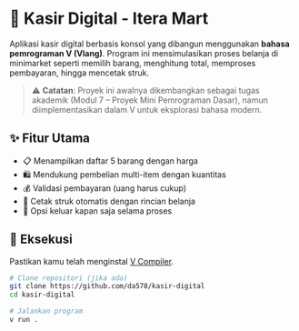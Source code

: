 # 🛒 Kasir Digital - Itera Mart

Aplikasi kasir digital berbasis konsol yang dibangun menggunakan **bahasa pemrograman V (Vlang)**. Program ini mensimulasikan proses belanja di minimarket seperti memilih barang, menghitung total, memproses pembayaran, hingga mencetak struk.

> ⚠️ **Catatan**: Proyek ini awalnya dikembangkan sebagai tugas akademik (Modul 7 – Proyek Mini Pemrograman Dasar), namun diimplementasikan dalam V untuk eksplorasi bahasa modern.

## ✨ Fitur Utama

- 📋 Menampilkan daftar 5 barang dengan harga
- 🛍️ Mendukung pembelian multi-item dengan kuantitas
- 💰 Validasi pembayaran (uang harus cukup)
- 🧾 Cetak struk otomatis dengan rincian belanja
- 🚪 Opsi keluar kapan saja selama proses

## 🧪 Eksekusi

Pastikan kamu telah menginstal [V Compiler](https://vlang.io/).

```bash
# Clone repositori (jika ada)
git clone https://github.com/da578/kasir-digital
cd kasir-digital

# Jalankan program
v run .